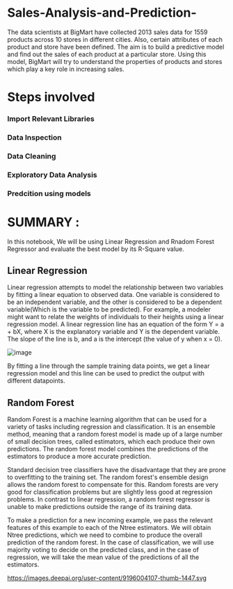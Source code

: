 # Sales-Analysis-and-Prediction-
The data scientists at BigMart have collected 2013 sales data for 1559 products across 10 stores in different cities. Also, certain attributes of each product and store have been defined. The aim is to build a predictive model and find out the sales of each product at a particular store. Using this model, BigMart will try to understand the properties of products and stores which play a key role in increasing sales.
# Steps involved 
### Import Relevant Libraries
### Data Inspection
### Data Cleaning
### Exploratory Data Analysis
### Predcition using models

# SUMMARY : 
In this notebook, We will be using Linear Regression and Rnadom Forest Regressor and evaluate the best model by its R-Square value. 

## Linear Regression 
Linear regression attempts to model the relationship between two variables by fitting a linear equation to observed data. One variable is considered to be an independent variable, and the other is considered to be a dependent variable(Which is the variable to be predicted). For example, a modeler might want to relate the weights of individuals to their heights using a linear regression model.
A linear regression line has an equation of the form Y = a + bX, where X is the explanatory variable and Y is the dependent variable. The slope of the line is b, and a is the intercept (the value of y when x = 0).

![image](https://user-images.githubusercontent.com/79453056/139523935-25d9db93-b579-4365-9f39-9b3be5252aea.png)

By fitting a line through the sample training data points, we get a linear regression model and this line can be used to predict the output with different datapoints. 


## Random Forest 
Random Forest is a machine learning algorithm that can be used for a variety of tasks including regression and classification. It is an ensemble method, meaning that a random forest model is made up of a large number of small decision trees, called estimators, which each produce their own predictions. The random forest model combines the predictions of the estimators to produce a more accurate prediction.

Standard decision tree classifiers have the disadvantage that they are prone to overfitting to the training set. The random forest's ensemble design allows the random forest to compensate for this. Random forests are very good for classification problems but are slightly less good at regression problems. In contrast to linear regression, a random forest regressor is unable to make predictions outside the range of its training data.

To make a prediction for a new incoming example, we pass the relevant features of this example to each of the Ntree estimators. We will obtain Ntree predictions, which we need to combine to produce the overall prediction of the random forest. In the case of classification, we will use majority voting to decide on the predicted class, and in the case of regression, we will take the mean value of the predictions of all the estimators.

https://images.deepai.org/user-content/9196004107-thumb-1447.svg

